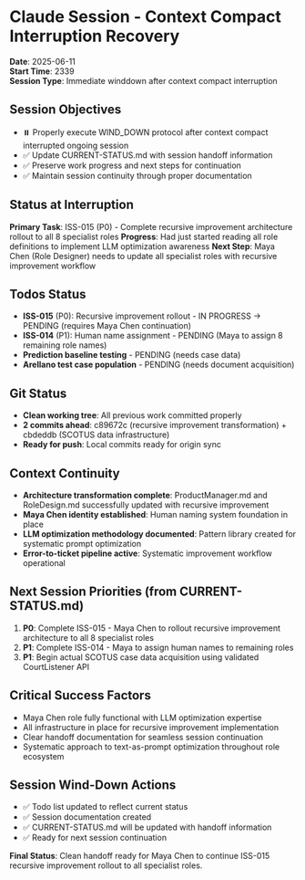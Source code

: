 # Claude Session - Context Compact Interruption Recovery

**Date**: 2025-06-11  
**Start Time**: 2339  
**Session Type**: Immediate winddown after context compact interruption  

## Session Objectives
- ⏸️ Properly execute WIND_DOWN protocol after context compact interrupted ongoing session
- ✅ Update CURRENT-STATUS.md with session handoff information
- ✅ Preserve work progress and next steps for continuation
- ✅ Maintain session continuity through proper documentation

## Status at Interruption
**Primary Task**: ISS-015 (P0) - Complete recursive improvement architecture rollout to all 8 specialist roles
**Progress**: Had just started reading all role definitions to implement LLM optimization awareness
**Next Step**: Maya Chen (Role Designer) needs to update all specialist roles with recursive improvement workflow

## Todos Status
- **ISS-015** (P0): Recursive improvement rollout - IN PROGRESS → PENDING (requires Maya Chen continuation)
- **ISS-014** (P1): Human name assignment - PENDING (Maya to assign 8 remaining role names)
- **Prediction baseline testing** - PENDING (needs case data)
- **Arellano test case population** - PENDING (needs document acquisition)

## Git Status
- **Clean working tree**: All previous work committed properly
- **2 commits ahead**: c89672c (recursive improvement transformation) + cbdeddb (SCOTUS data infrastructure)
- **Ready for push**: Local commits ready for origin sync

## Context Continuity
- **Architecture transformation complete**: ProductManager.md and RoleDesign.md successfully updated with recursive improvement
- **Maya Chen identity established**: Human naming system foundation in place
- **LLM optimization methodology documented**: Pattern library created for systematic prompt optimization
- **Error-to-ticket pipeline active**: Systematic improvement workflow operational

## Next Session Priorities (from CURRENT-STATUS.md)
1. **P0**: Complete ISS-015 - Maya Chen to rollout recursive improvement architecture to all 8 specialist roles
2. **P1**: Complete ISS-014 - Maya to assign human names to remaining roles
3. **P1**: Begin actual SCOTUS case data acquisition using validated CourtListener API

## Critical Success Factors
- Maya Chen role fully functional with LLM optimization expertise
- All infrastructure in place for recursive improvement implementation
- Clear handoff documentation for seamless session continuation
- Systematic approach to text-as-prompt optimization throughout role ecosystem

## Session Wind-Down Actions
- ✅ Todo list updated to reflect current status
- ✅ Session documentation created
- ✅ CURRENT-STATUS.md will be updated with handoff information
- ✅ Ready for next session continuation

**Final Status**: Clean handoff ready for Maya Chen to continue ISS-015 recursive improvement rollout to all specialist roles.